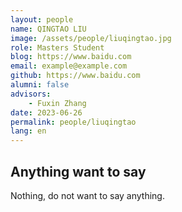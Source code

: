 ```yaml
---
layout: people
name: QINGTAO LIU
image: /assets/people/liuqingtao.jpg
role: Masters Student
blog: https://www.baidu.com
email: example@example.com
github: https://www.baidu.com
alumni: false
advisors:
    - Fuxin Zhang
date: 2023-06-26
permalink: people/liuqingtao
lang: en
---
```


## Anything want to say

Nothing, do not want to say anything.